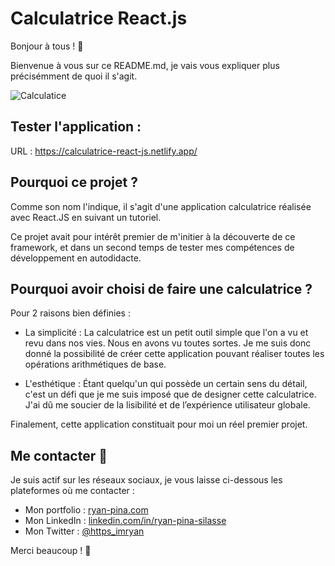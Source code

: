 # Calculatrice React.js

Bonjour à tous ! 👋

Bienvenue à vous sur ce README.md, je vais vous expliquer plus précisémment de quoi il s'agit.

![Calculatice](https://user-images.githubusercontent.com/52971403/179360986-4d9b814c-7d0a-497d-8152-65325a74aa58.gif)

## Tester l'application :

URL : https://calculatrice-react-js.netlify.app/

## Pourquoi ce projet ?

Comme son nom l'indique, il s'agit d'une application calculatrice réalisée avec React.JS en suivant un tutoriel.

Ce projet avait pour intérêt premier de m'initier à la découverte de ce framework, et dans un second temps de tester mes compétences de développement en autodidacte.

## Pourquoi avoir choisi de faire une calculatrice ?

Pour 2 raisons bien définies : 

  - La simplicité : La calculatrice est un petit outil simple que l'on a vu et revu dans nos vies. 
  Nous en avons vu toutes sortes. 
  Je me suis donc donné la possibilité de créer cette application pouvant réaliser toutes les opérations arithmétiques de base.
  
  - L'esthétique : Étant quelqu'un qui possède un certain sens du détail, c'est un défi que je me suis imposé que de designer cette calculatrice. J'ai dû me soucier de la lisibilité et de l’expérience utilisateur globale. 
  
  Finalement, cette application constituait pour moi un réel premier projet.
  
  ## Me contacter 🚀

Je suis actif sur les réseaux sociaux, je vous laisse ci-dessous les plateformes où me contacter :

   - Mon portfolio : [ryan-pina.com](https://ryan-pina.com/)
   - Mon LinkedIn : [linkedin.com/in/ryan-pina-silasse](www.linkedin.com/in/ryan-pina-silasse)
   - Mon Twitter : [@https_imryan](https://twitter.com/https_imryan)


Merci beaucoup ! 🙌
